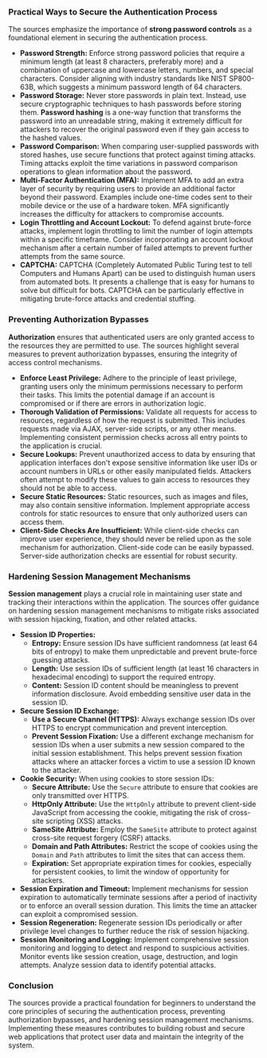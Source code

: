 ### Practical Ways to Secure the Authentication Process

The sources emphasize the importance of **strong password controls** as a foundational element in securing the authentication process.

- **Password Strength:** Enforce strong password policies that require a minimum length (at least 8 characters, preferably more) and a combination of uppercase and lowercase letters, numbers, and special characters. Consider aligning with industry standards like NIST SP800-63B, which suggests a minimum password length of 64 characters.
- **Password Storage:** Never store passwords in plain text. Instead, use secure cryptographic techniques to hash passwords before storing them. **Password hashing** is a one-way function that transforms the password into an unreadable string, making it extremely difficult for attackers to recover the original password even if they gain access to the hashed values.
- **Password Comparison:** When comparing user-supplied passwords with stored hashes, use secure functions that protect against timing attacks. Timing attacks exploit the time variations in password comparison operations to glean information about the password.
- **Multi-Factor Authentication (MFA):** Implement MFA to add an extra layer of security by requiring users to provide an additional factor beyond their password. Examples include one-time codes sent to their mobile device or the use of a hardware token. MFA significantly increases the difficulty for attackers to compromise accounts.
- **Login Throttling and Account Lockout:** To defend against brute-force attacks, implement login throttling to limit the number of login attempts within a specific timeframe. Consider incorporating an account lockout mechanism after a certain number of failed attempts to prevent further attempts from the same source.
- **CAPTCHA:** CAPTCHA (Completely Automated Public Turing test to tell Computers and Humans Apart) can be used to distinguish human users from automated bots. It presents a challenge that is easy for humans to solve but difficult for bots. CAPTCHA can be particularly effective in mitigating brute-force attacks and credential stuffing.

### Preventing Authorization Bypasses

**Authorization** ensures that authenticated users are only granted access to the resources they are permitted to use. The sources highlight several measures to prevent authorization bypasses, ensuring the integrity of access control mechanisms.

- **Enforce Least Privilege:** Adhere to the principle of least privilege, granting users only the minimum permissions necessary to perform their tasks. This limits the potential damage if an account is compromised or if there are errors in authorization logic.
- **Thorough Validation of Permissions:** Validate all requests for access to resources, regardless of how the request is submitted. This includes requests made via AJAX, server-side scripts, or any other means. Implementing consistent permission checks across all entry points to the application is crucial.
- **Secure Lookups:** Prevent unauthorized access to data by ensuring that application interfaces don't expose sensitive information like user IDs or account numbers in URLs or other easily manipulated fields. Attackers often attempt to modify these values to gain access to resources they should not be able to access.
- **Secure Static Resources:** Static resources, such as images and files, may also contain sensitive information. Implement appropriate access controls for static resources to ensure that only authorized users can access them.
- **Client-Side Checks Are Insufficient:** While client-side checks can improve user experience, they should never be relied upon as the sole mechanism for authorization. Client-side code can be easily bypassed. Server-side authorization checks are essential for robust security.

### Hardening Session Management Mechanisms

**Session management** plays a crucial role in maintaining user state and tracking their interactions within the application. The sources offer guidance on hardening session management mechanisms to mitigate risks associated with session hijacking, fixation, and other related attacks.

- **Session ID Properties:**
    - **Entropy:** Ensure session IDs have sufficient randomness (at least 64 bits of entropy) to make them unpredictable and prevent brute-force guessing attacks.
    - **Length:** Use session IDs of sufficient length (at least 16 characters in hexadecimal encoding) to support the required entropy.
    - **Content:** Session ID content should be meaningless to prevent information disclosure. Avoid embedding sensitive user data in the session ID.
- **Secure Session ID Exchange:**
    - **Use a Secure Channel (HTTPS):** Always exchange session IDs over HTTPS to encrypt communication and prevent interception.
    - **Prevent Session Fixation:** Use a different exchange mechanism for session IDs when a user submits a new session compared to the initial session establishment. This helps prevent session fixation attacks where an attacker forces a victim to use a session ID known to the attacker.
- **Cookie Security:** When using cookies to store session IDs:
    - **Secure Attribute:** Use the `Secure` attribute to ensure that cookies are only transmitted over HTTPS.
    - **HttpOnly Attribute:** Use the `HttpOnly` attribute to prevent client-side JavaScript from accessing the cookie, mitigating the risk of cross-site scripting (XSS) attacks.
    - **SameSite Attribute:** Employ the `SameSite` attribute to protect against cross-site request forgery (CSRF) attacks.
    - **Domain and Path Attributes:** Restrict the scope of cookies using the `Domain` and `Path` attributes to limit the sites that can access them.
    - **Expiration:** Set appropriate expiration times for cookies, especially for persistent cookies, to limit the window of opportunity for attackers.
- **Session Expiration and Timeout:** Implement mechanisms for session expiration to automatically terminate sessions after a period of inactivity or to enforce an overall session duration. This limits the time an attacker can exploit a compromised session.
- **Session Regeneration:** Regenerate session IDs periodically or after privilege level changes to further reduce the risk of session hijacking.
- **Session Monitoring and Logging:** Implement comprehensive session monitoring and logging to detect and respond to suspicious activities. Monitor events like session creation, usage, destruction, and login attempts. Analyze session data to identify potential attacks.

### Conclusion

The sources provide a practical foundation for beginners to understand the core principles of securing the authentication process, preventing authorization bypasses, and hardening session management mechanisms. Implementing these measures contributes to building robust and secure web applications that protect user data and maintain the integrity of the system.
